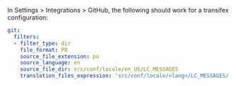 In Settings > Integrations > GitHub, the following should work for a transifex configuration:

```yml
git:
  filters:
  - filter_type: dir
    file_format: PO
    source_file_extension: po
    source_language: en
    source_file_dir: src/conf/locale/en_US/LC_MESSAGES
    translation_files_expression: 'src/conf/locale/<lang>/LC_MESSAGES/'
```